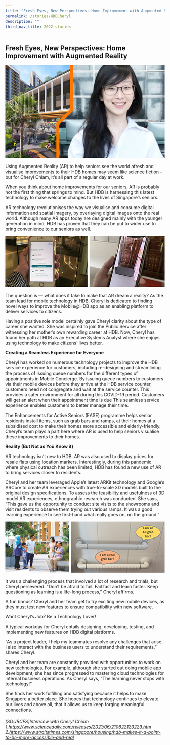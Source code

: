 ```yaml
---
title: "Fresh Eyes, New Perspectives: Home Improvement with Augmented Reality"
permalink: /stories/HDBCheryl
description: ""
third_nav_title: 2022 stories
---
```


## Fresh Eyes, New Perspectives: Home Improvement with Augmented Reality
![](/images/article-imageHDB2-article-1.png)

Using Augmented Reality (AR) to help seniors see the world afresh and visualise improvements to their HDB homes may seem like science fiction – but for Cheryl Chiam, it’s all part of a regular day at work.     

When you think about home improvements for our  seniors, AR is probably not the first thing that springs to mind. But HDB is harnessing this latest technology to make welcome changes to the lives of Singapore’s seniors.

AR technology revolutionises the way we visualise and consume digital information and spatial imagery, by overlaying digital images onto the real world. Although many AR apps today are designed mainly with the younger generation in mind, HDB has proven that they can be put to wider use to  bring convenience to our seniors as well.

![](/images/article-imageHDB2-article-2.png)

The question is — what does it take to make that AR dream a reality?
As the team lead for mobile technology in HDB, Cheryl is dedicated to finding novel ways to improve the Mobile@HDB app as an enabling platform to deliver services to citizens. 
     
Having a positive role model certainly gave Cheryl clarity about the type of career she wanted. She was inspired to join the Public Service after witnessing her mother’s own rewarding career at HDB. Now, Cheryl has found her path at HDB as an Executive Systems Analyst where she  enjoys using technology to make citizens’ lives better.
               

**Creating a Seamless Experience for Everyone**

Cheryl has worked on numerous technology projects to improve the HDB service experience for customers, including re-designing and streamlining the process of issuing queue numbers for the different types of appointments in Mobile Concierge. By issuing queue numbers to customers via their mobile devices before they arrive at the HDB service counter, customers need not congregate and wait at the service counter. This provides a safer environment for all during this COVID-19 period.  Customers will get an alert when their appointment time is due This seamless service experience enables customers to better manage their time.

The Enhancements for Active Seniors (EASE) programme helps senior residents install items, such as grab bars and ramps, at their homes at a subsidised cost to make their homes more accessible and elderly-friendly. Cheryl’s team plays a part here where AR is used to help seniors visualise these improvements to their homes. 

**Reality (But Not as You Know it)**

AR technology isn’t new to HDB. AR was also used to display prices for resale flats using location markers. Interestingly, during this pandemic where physical outreach has been limited, HDB has found a new use of AR to bring services closer to residents.

Cheryl and her  team leveraged  Apple’s latest ARKit technology and Google’s ARCore to create AR experiences with true-to-scale 3D models built to the original design specifications. To assess the feasibility and usefulness of 3D model AR experiences, ethnographic research was conducted. She says, “This gave us the opportunity to conduct site visits to the showrooms and visit residents to observe them trying out various ramps. It was a good learning experience to see first-hand what really goes on, on the ground.”

![](/images/article-imageHDB2-article-3.png)

It was a challenging process that involved a lot of research and trials, but Cheryl persevered. "Don’t be afraid to fail. Fail fast and learn faster. Keep questioning as learning is a life-long process,” Cheryl affirms. 

A fun bonus? Cheryl and her team get to try exciting new mobile devices, as they must test new features to ensure compatibility with new software. 

Want Cheryl’s Job? Be a Technology Lover! 

A typical workday for Cheryl entails designing, developing, testing, and implementing new features on HDB digital platforms. 

“As a project leader, I help my teammates resolve any challenges that arise. I also interact with the business users to understand their requirements,” shares Cheryl.

 Cheryl and her team are constantly provided with  opportunities to work on new technologies. For example, although she started out doing mobile app development, she has since progressed to mastering cloud technologies for internal business operations. As Cheryl says, “The learning never stops with technology!”

She finds her work fulfilling and satisfying because it helps to make Singapore a better place. She hopes that technology continues to elevate our lives and above all, that it allows us to keep forging meaningful connections.

###### [SOURCES]Interview with Cheryl Chiam 1.https://www.sciencedaily.com/releases/2021/06/210622123229.htm 2.https://www.straitstimes.com/singapore/housing/hdb-makes-it-a-point-to-be-more-accessible-and-real